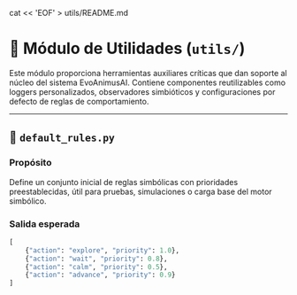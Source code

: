 cat << 'EOF' > utils/README.md
# 🧩 Módulo de Utilidades (`utils/`)

Este módulo proporciona herramientas auxiliares críticas que dan soporte al núcleo del sistema EvoAnimusAI. Contiene componentes reutilizables como loggers personalizados, observadores simbióticos y configuraciones por defecto de reglas de comportamiento.

---

## 📄 `default_rules.py`

### Propósito

Define un conjunto inicial de reglas simbólicas con prioridades preestablecidas, útil para pruebas, simulaciones o carga base del motor simbólico.

### Salida esperada

```python
[
    {"action": "explore", "priority": 1.0},
    {"action": "wait", "priority": 0.8},
    {"action": "calm", "priority": 0.5},
    {"action": "advance", "priority": 0.9}
]
